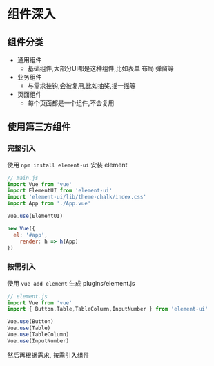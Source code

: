 # 组件深入

## 组件分类

- 通用组件
  - 基础组件,大部分UI都是这种组件,比如表单 布局 弹窗等
- 业务组件
  - 与需求挂钩,会被复用,比如抽奖,摇一摇等
- 页面组件
  - 每个页面都是一个组件,不会复用



## 使用第三方组件

### 完整引入

使用 `npm install element-ui` 安装 element

```javascript
// main.js
import Vue from 'vue'
import ElementUI from 'element-ui'
import 'element-ui/lib/theme-chalk/index.css'
import App from './App.vue'

Vue.use(ElementUI)

new Vue({
  el: '#app',
    render: h => h(App)
})
```



### 按需引入

使用 `vue add element` 生成 plugins/element.js

```JavaScript
// element.js
import Vue from 'vue'
import { Button,Table,TableColumn,InputNumber } from 'element-ui'

Vue.use(Button)
Vue.use(Table)
Vue.use(TableColumn)
Vue.use(InputNumber)
```

然后再根据需求, 按需引入组件